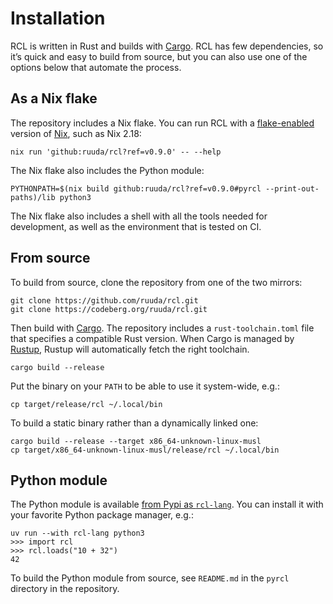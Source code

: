 # Installation

RCL is written in Rust and builds with [Cargo][cargo]. RCL has few dependencies,
so it’s quick and easy to build from source, but you can also use one of the
options below that automate the process.

[cargo]: https://doc.rust-lang.org/cargo/guide/

## As a Nix flake

The repository includes a Nix flake. You can run <abbr>RCL</abbr> with a
[flake-enabled][flakes] version of [Nix][nix], such as Nix 2.18:

    nix run 'github:ruuda/rcl?ref=v0.9.0' -- --help

[flakes]: https://nixos.org/manual/nix/stable/command-ref/new-cli/nix3-flake
[nix]:    https://nixos.org/download

The Nix flake also includes the Python module:

    PYTHONPATH=$(nix build github:ruuda/rcl?ref=v0.9.0#pyrcl --print-out-paths)/lib python3

The Nix flake also includes a shell with all the tools needed for development,
as well as the environment that is tested on <abbr>CI</abbr>.

## From source

To build from source, clone the repository from one of the two mirrors:

    git clone https://github.com/ruuda/rcl.git
    git clone https://codeberg.org/ruuda/rcl.git

Then build with [Cargo][cargo]. The repository includes a `rust-toolchain.toml`
file that specifies a compatible Rust version. When Cargo is managed by
[Rustup][rustup], Rustup will automatically fetch the right toolchain.

    cargo build --release

Put the binary on your `PATH` to be able to use it system-wide, e.g.:

    cp target/release/rcl ~/.local/bin

To build a static binary rather than a dynamically linked one:

    cargo build --release --target x86_64-unknown-linux-musl
    cp target/x86_64-unknown-linux-musl/release/rcl ~/.local/bin

[cargo]:  https://doc.rust-lang.org/cargo/guide/
[rustup]: https://rust-lang.github.io/rustup/index.html

## Python module

The Python module is available [from Pypi as `rcl-lang`][pypi]. You can install
it with your favorite Python package manager, e.g.:

    uv run --with rcl-lang python3
    >>> import rcl
    >>> rcl.loads("10 + 32")
    42

To build the Python module from source, see `README.md` in the `pyrcl` directory
in the repository.

[pypi]: https://pypi.org/project/rcl-lang/
